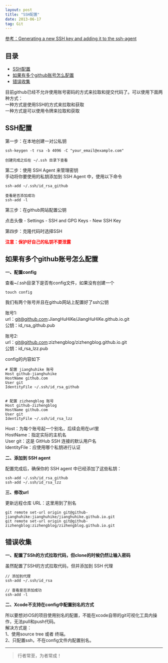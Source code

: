 ```yaml
---
layout: post
title: "SSH配置"
date: 2013-06-17
tag: Git
---
```


[参考：Generating a new SSH key and adding it to the ssh-agent](https://docs.github.com/en/authentication/connecting-to-github-with-ssh/generating-a-new-ssh-key-and-adding-it-to-the-ssh-agent)



## 目录
- [SSH配置](#content1)   
- [如果有多个github账号怎么配置](#content2)   
- [错误收集](#content3)   






目前github已经不允许使用账号密码的方式来拉取和提交代码了。可以使用下面两种方式：<br>
一种方式是使用SSH的方式来拉取和获取<br>
一种方式是可以使用令牌来拉取和获取<br>


<!-- ************************************************ -->
## <a id="content1">SSH配置</a>


第一步：在本地创建一对公私钥
```
ssh-keygen -t rsa -b 4096 -C "your_email@example.com"

创建完成之后在 ~/.ssh 目录下查看
```


第二步：使用 SSH Agent 来管理密钥<br>
手动将你要使用的私钥添加到 SSH Agent 中，使用以下命令
```
ssh-add ~/.ssh/id_rsa_github

查看是否添加成功
ssh-add -l
```

第三步：在github网站配置公钥

点击头像 - Settings - SSH and GPG Keys - New SSH Key


第四步：克隆代码时选择SSH

<span style="color:red; font-weight:Bold">注意：保护好自己的私钥不要泄露</span>


<!-- ************************************************ -->
## <a id="content2">如果有多个github账号怎么配置</a>

**一、配置config**

查看~/.ssh目录下是否有config文件，如果没有创建一个

```
touch config
```
我们有两个账号并且在github网站上配置好了ssh公钥  

账号1:      
url：git@github.com:JiangHuHiKe/JiangHuHiKe.github.io.git       
公钥：id_rsa_github.pub     

账号2:    
url：git@github.com:zizhengblog/zizhengblog.github.io.git      
公钥：id_rsa_lzz.pub    

config的内容如下
```
# 配置 jianghuhike 账号  
Host github-jianghuhike
HostName github.com
User git
IdentityFile ~/.ssh/id_rsa_github


# 配置 zizhengblog 账号
Host github-zizhengblog
HostName github.com
User git
IdentityFile ~/.ssh/id_rsa_lzz
```
Host：为每个账号起一个别名，后续会用在url里         
HostName：指定实际的主机名       
User git：这是 GitHub SSH 连接的默认用户名    
IdentityFile：应使用哪个私钥进行认证    


**二、添加到 SSH agent**

配置完成后，确保你的 SSH agent 中已经添加了这些私钥：
```
ssh-add ~/.ssh/id_rsa_github
ssh-add ~/.ssh/id_rsa_lzz
```
**三、修改url**  

更新远程仓库 URL：这里用到了别名   
```
git remote set-url origin git@github-jianghuhike:jianghuhike/jianghuhike.github.io.git    
git remote set-url origin git@github-zizhengblog:zizhengblog/zizhengblog.github.io.git   
```

## <a id="content3">错误收集</a>

**一、配置了SSh的方式拉取代码，但clone的时候仍然让输入密码**    

虽然配置了SSH的方式拉取代码，但并添加到 SSH 代理    
```text
// 添加到代理
ssh-add ~/.ssh/id_rsa

// 查看是否添加成功
ssh-add -l
```

**二、Xcode不支持在config中配置别名的方式**     

所以要想对iOS的项目使用别名的配置，不能在xcode自带的git可视化工具内操作，无法pull和push代码。      
解决方式是：    
1、使用source tree 或者 终端。         
2、只配置ssh，不在config文件内配置别名。     


----------
>  行者常至，为者常成！


